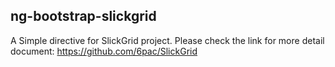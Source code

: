 ## ng-bootstrap-slickgrid

A Simple directive for SlickGrid project. Please check the link for more detail document: https://github.com/6pac/SlickGrid